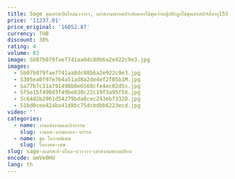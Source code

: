 ```yaml
---
title: Sage ชุดเดรสเปิดไหล่แวววาว, เดรสงานพรอมประดับดอกไม้ชุดเจ้าหญิงปักลูกไม้ชุดเดรสปาร์ตี้อายุ15ปี
price: '11237.01'
price_original: '16052.87'
currency: THB
discount: 30%
rating: 4
volume: 83
image: Sb07b079fae7741aa8dc88b6a2e922c9e3.jpg
images:
  - Sb07b079fae7741aa8dc88b6a2e922c9e3.jpg
  - S305ea0f97e764a51ad8a2de4ef2f05b1M.jpg
  - Sa77b7c31a791498b8e6568cfe4ec02d5s.jpg
  - Sf5e15f490d3f49be830c22c19f3a95f5X.jpg
  - Sc64d2b2961d54279bda8cec243ebf332D.jpg
  - S1bd0cee42aba41d8bc75dcbdbb6223ecd.jpg
video: ''
categories:
  - name: งานแต่งงานและกิจกรรม
    slug: งานแต-งงานและก-จกรรม
  - name: ชุด โอกาสพิเศษ
    slug: โอกาสพ-เศษ
slug: sage-ดเดรสเป-ดไหล-แวววาว-เดรสงานพรอมประด
encode: omVe0HU
lang: th
---
```

  